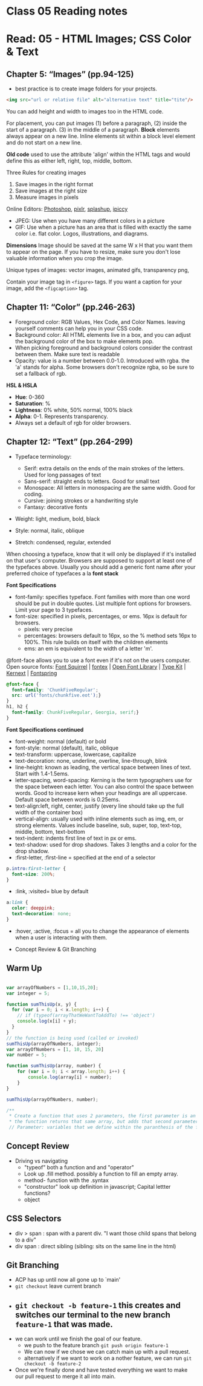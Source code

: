 # Class 05 Reading notes

# Read: 05 - HTML Images; CSS Color & Text
## Chapter 5: “Images” (pp.94-125)

* best practice is to create image folders for your projects.
```HTML
<img src="url or relative file" alt="alternative text" title="tite"/>
 ```
 You can add height and width to images too in the HTML code. 

 For placement, you can put images (1) before a paragraph, (2) inside the start of a paragraph. (3) in the middle of a paragraph. **Block** elements always appear on a new line. Inline elements sit within a block level element and do not start on a new line. 
 
 **Old code** used to use the attribute 'align' within the HTML tags and would define this as either left, right, top, middle, bottom. 

 Three Rules for creating images
 1. Save images in the right format
 1. Save images at the right size
 1. Measure images in pixels

 Online Editors: [Photoshop](www.photoshop.com), [pixlr](www.pixlr.com), [splashup](www.splashup.com), [ipiccy](www.ipiccy.com)

 * JPEG: Use when you have many different colors in a picture
 * GIF: Use when a picture has an area that is filled with exactly the same color i.e. flat color. Logos, illustrations, and diagrams. 

 **Dimensions**
 Image should be saved at the same W x H that you want them to appear on the page. If you have to resize, make sure you don't lose valuable information when you crop the image. 

 Unique types of images: vector images, animated gifs, transparency png, 

Contain your image tag in `<figure>` tags. If you want a caption for your image, add the `<figcaption>` tag.

## Chapter 11: “Color” (pp.246-263)
* Foreground color: RGB Values, Hex Code, and Color Names. leaving yourself comments can help you in your CSS code. 
* Background color: All HTML elements live in a box, and you can adjust the background color of the box to make elements pop. 
* When picking foreground and background colors consider the contrast between them. Make sure text is readable
* Opacity: value is a number between 0.0-1.0. Introduced with rgba. the 'a' stands for alpha. Some browsers don't recognize rgba, so be sure to set a fallback of rgb. 

**HSL & HSLA**
* **Hue**: 0-360
* **Saturation**: %
* **Lightness**: 0% white, 50% normal, 100% black
* **Alpha**: 0-1. Represents transparency.  
* Always set a default of rgb for older browsers. 

## Chapter 12: “Text” (pp.264-299)
* Typeface terminology:
  * Serif: extra details on the ends of the main strokes of the letters. Used for long passages of text
  * Sans-serif: straight ends to letters. Good for small text
  * Monospace: All letters in monospacing are the same width. Good for coding.
  * Cursive: joining strokes or a handwriting style
  * Fantasy: decorative fonts 

* Weight: light, medium, bold, black
* Style: normal, italic, oblique
* Stretch: condensed, regular, extended

When choosing a typeface, know that it will only be displayed if it's installed on that user's computer. Browsers are supposed to support at least one of the typefaces above. Usually you should add a generic font name after your preferred choice of typefaces a la **font stack**

**Font Specifications**
* font-family: specifies typeface. Font families with more than one word should be put in double quotes. List multiple font options for browsers. Limit your page to 3 typefaces.  
* font-size: specified in pixels, percentages, or ems. 16px is default for browsers. 
  * pixels: very precise
  * percentages: browsers default to 16px, so the % method sets 16px to 100%. This rule builds on itself with the children elements
  * ems: an em is equivalent to the width of a letter 'm'.

@font-face allows you to use a font even if it's not on the users computer. Open source fonts: [Font Squirrel](www.fontsquirrel.com) | [fontex](www.fontex.org) | [Open Font Library](www.openfontlibrary.org) | [Type Kit](www.typekit.com) | [Kernext](www.kernext.com) | [Fontspring](www.fontspring.com)
```CSS
@font-face {
  font-family: 'ChunkFiveRegular';
  src: url('fonts/chunkfive.eot');}
}
h1, h2 {
  font-family: ChunkFiveRegular, Georgia, serif;}
}
```
**Font Specifications continued**
* font-weight: normal (default) or bold
* font-style: normal (default), italic, oblique
* text-transform: uppercase, lowercase, capitalize
* text-decoration: none, underline, overline, line-through, blink
* line-height: known as leading, the vertical space between lines of text. Start with 1.4-1.5ems. 
* letter-spacing, word-spacing: Kerning is the term typographers use for the space between each letter. You can also control the space between words. Good to increase kern when your headings are all uppercase. Default space between words is 0.25ems. 
* text-align:left, right, center, justify (every line should take up the full width of the container box)
* vertical-align: usually used with inline elements such as img, em, or strong elements. Values include baseline, sub, super, top, text-top, middle, bottom, text-bottom
* text-indent: indents first line of text in px or ems. 
* text-shadow: used for drop shadows. Takes 3 lengths and a color for the drop shadow. 
* :first-letter, :first-line = specified at the end of a selector
```CSS
p.intro:first-letter {
  font-size: 200%;
}
```
* :link, :visited= blue by default
```CSS
a:link {
  color: deeppink;
  text-decoration: none;
}
```
* :hover, :active, :focus = all you to change the appearance of elements when a user is interacting with them. 



 - Concept Review &  Git Branching
## Warm Up 

```javascript

var arrayOfNumbers = [1,10,15,20];
var integer = 5;

function sumThisUp(x, y) {
  for (var i = 0; i < x.length; i++) {
    // if (typeof(arrayThatWeWantToAddTo) !== 'object')
    console.log(x[i] + y);
  }
}
// the function is being used (called or invoked)
sumThisUp(arrayOfNumbers, integer);
var arrayOfNumbers = [1, 10, 15, 20]
var number = 5;

function sumThisUp(array, number) {
    for (var i = 0; i < array.length; i++) {
        console.log(array[i] + number);
    }
}

sumThisUp(arrayOfNumbers, number);

/** 
 * Create a function that uses 2 parameters, the first parameter is an array of numbers, and the seconde is a single ineteger number.
 * the function returns that same array, but adds that second parameter to each number within the array. 
 // Parameter: variables that we define within the paranthesis of the functions signature or declaration.
```

## Concept Review

  - Driving vs navigating
    - "typeof" both a function and and "operator"
    - Look up .fill method. possibly a function to fill an empty array. 
    - method- function with the .syntax
    - "constructor" look up definition in javascript; Capital lettter functions? 
    - object

## CSS Selectors

- div > span : span with a parent div. "I want those child spans that belong to a div"
-  div span  : direct sibling (sibling: sits on the same line in the html)

## Git Branching

- ACP has up until now all gone up to `main'
- `git checkout` leave current branch
- `git checkout -b feature-1` this creates and switches our terminal to the new branch `feature-1` that was made. 
    -
- we can work until we finish the goal of our feature.
  - we push to the feature branch `git push origin feature-1`
  - We can now if we chose we can catch main up with a pull request. 
  - alternatively if we want to work on a nother feature, we can run `git checkout -b feature-2`
- Once we're finally done and have tested everything we want to make our pull request to merge it all into main.


